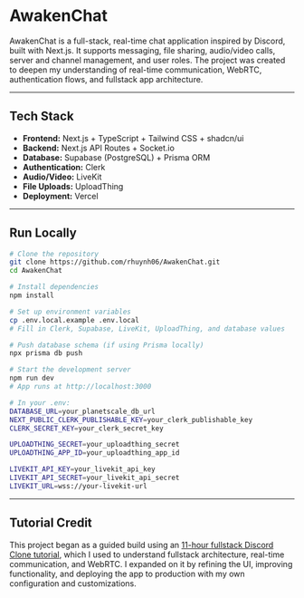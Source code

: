 # AwakenChat

AwakenChat is a full-stack, real-time chat application inspired by Discord, built with Next.js. It supports messaging, file sharing, audio/video calls, server and channel management, and user roles. The project was created to deepen my understanding of real-time communication, WebRTC, authentication flows, and fullstack app architecture.

---

## Tech Stack

- **Frontend:** Next.js + TypeScript + Tailwind CSS + shadcn/ui  
- **Backend:** Next.js API Routes + Socket.io  
- **Database:** Supabase (PostgreSQL) + Prisma ORM  
- **Authentication:** Clerk  
- **Audio/Video:** LiveKit  
- **File Uploads:** UploadThing  
- **Deployment:** Vercel

---

## Run Locally

```bash
# Clone the repository
git clone https://github.com/rhuynh06/AwakenChat.git
cd AwakenChat

# Install dependencies
npm install

# Set up environment variables
cp .env.local.example .env.local
# Fill in Clerk, Supabase, LiveKit, UploadThing, and database values

# Push database schema (if using Prisma locally)
npx prisma db push

# Start the development server
npm run dev
# App runs at http://localhost:3000

# In your .env:
DATABASE_URL=your_planetscale_db_url
NEXT_PUBLIC_CLERK_PUBLISHABLE_KEY=your_clerk_publishable_key
CLERK_SECRET_KEY=your_clerk_secret_key

UPLOADTHING_SECRET=your_uploadthing_secret
UPLOADTHING_APP_ID=your_uploadthing_app_id

LIVEKIT_API_KEY=your_livekit_api_key
LIVEKIT_API_SECRET=your_livekit_api_secret
LIVEKIT_URL=wss://your-livekit-url
```
---

## Tutorial Credit
This project began as a guided build using an [11-hour fullstack Discord Clone tutorial](https://www.youtube.com/watch?v=ZLr3dnLG3wQ), which I used to understand fullstack architecture, real-time communication, and WebRTC. I expanded on it by refining the UI, improving functionality, and deploying the app to production with my own configuration and customizations.

